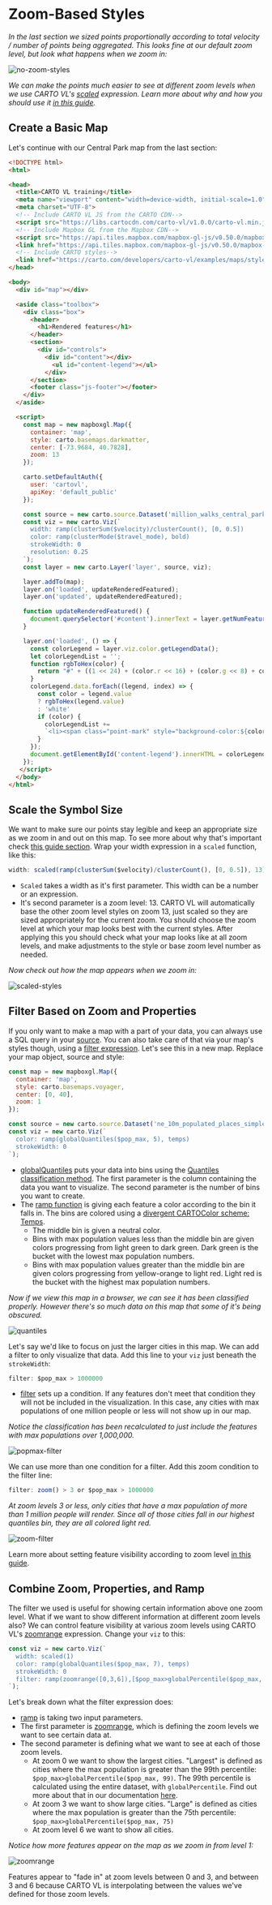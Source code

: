 # Zoom-Based Styles

*In the last section we sized points proportionally according to total velocity / number of points being aggregated. This looks fine at our default zoom level, but look what happens when we zoom in:*

![no-zoom-styles](images/training-v2-07-no-zoom-styles.gif)

*We can make the points much easier to see at different zoom levels when we use CARTO VL's [scaled](https://carto.com/developers/carto-vl/reference/#cartoexpressionsscaled) expression. Learn more about why and how you should use it [in this guide](https://carto.com/developers/carto-vl/guides/zoom-based-styles/).*

## Create a Basic Map

Let's continue with our Central Park map from the last section:

```html
<!DOCTYPE html>
<html>

<head>
  <title>CARTO VL training</title>
  <meta name="viewport" content="width=device-width, initial-scale=1.0">
  <meta charset="UTF-8">
  <!-- Include CARTO VL JS from the CARTO CDN-->
  <script src="https://libs.cartocdn.com/carto-vl/v1.0.0/carto-vl.min.js"></script>
  <!-- Include Mapbox GL from the Mapbox CDN-->
  <script src="https://api.tiles.mapbox.com/mapbox-gl-js/v0.50.0/mapbox-gl.js"></script>
  <link href="https://api.tiles.mapbox.com/mapbox-gl-js/v0.50.0/mapbox-gl.css" rel="stylesheet" />
  <!-- Include CARTO styles-->
  <link href="https://carto.com/developers/carto-vl/examples/maps/style.css" rel="stylesheet">
</head>

<body>
  <div id="map"></div>

  <aside class="toolbox">
    <div class="box">
      <header>
        <h1>Rendered features</h1>
      </header>
      <section>
        <div id="controls">
          <div id="content"></div>
            <ul id="content-legend"></ul>
          </div>
      </section>
      <footer class="js-footer"></footer>
    </div>
  </aside>

  <script>
    const map = new mapboxgl.Map({
      container: 'map',
      style: carto.basemaps.darkmatter,
      center: [-73.9684, 40.7828],
      zoom: 13
    });

    carto.setDefaultAuth({
      user: 'cartovl',
      apiKey: 'default_public'
    });

    const source = new carto.source.Dataset('million_walks_central_park');
    const viz = new carto.Viz(`
      width: ramp(clusterSum($velocity)/clusterCount(), [0, 0.5])
      color: ramp(clusterMode($travel_mode), bold)
      strokeWidth: 0
      resolution: 0.25
    `);
    const layer = new carto.Layer('layer', source, viz);

    layer.addTo(map);
    layer.on('loaded', updateRenderedFeatured);
    layer.on('updated', updateRenderedFeatured);

    function updateRenderedFeatured() {
      document.querySelector('#content').innerText = layer.getNumFeatures().toLocaleString();
    }

    layer.on('loaded', () => {
      const colorLegend = layer.viz.color.getLegendData();
      let colorLegendList = '';
      function rgbToHex(color) {
        return "#" + ((1 << 24) + (color.r << 16) + (color.g << 8) + color.b).toString(16).slice(1);
      }
      colorLegend.data.forEach((legend, index) => {
        const color = legend.value
        ? rgbToHex(legend.value)
        : 'white'
        if (color) {
          colorLegendList +=
          `<li><span class="point-mark" style="background-color:${color}; border: 1px solid black;"></span><span>${legend.key.replace('CARTO_VL_OTHERS', 'Other causes')}</span></li>\n`;
        }
      });
      document.getElementById('content-legend').innerHTML = colorLegendList;
    });
   </script>
  </body>
</html>
```

## Scale the Symbol Size

We want to make sure our points stay legible and keep an appropriate size as we zoom in and out on this map. To see more about why that's important check [this guide section](https://carto.com/developers/carto-vl/guides/zoom-based-styles/#scale-symbol-size). Wrap your width expression in a `scaled` function, like this:

```javascript
width: scaled(ramp(clusterSum($velocity)/clusterCount(), [0, 0.5]), 13)
```

* `Scaled` takes a width as it's first parameter. This width can be a number or an expression.
* It's second parameter is a zoom level: 13. CARTO VL will automatically base the other zoom level styles on zoom 13, just scaled so they are sized appropriately for the current zoom. You should choose the zoom level at which your map looks best with the current styles. After applying this you should check what your map looks like at all zoom levels, and make adjustments to the style or base zoom level number as needed.

*Now check out how the map appears when we zoom in:*

![scaled-styles](images/training-v2-07-zoom-styles.gif)

## Filter Based on Zoom and Properties

If you only want to make a map with a part of your data, you can always use a SQL query in your [source](https://carto.com/developers/carto-vl/reference/#cartosourcesql). You can also take care of that via your map's styles though, using a [filter expression](https://carto.com/developers/carto-vl/reference/#cartoexpressions). Let's see this in a new map. Replace your map object, source and style:

```javascript
const map = new mapboxgl.Map({
  container: 'map',
  style: carto.basemaps.voyager,
  center: [0, 40],
  zoom: 1
});

const source = new carto.source.Dataset('ne_10m_populated_places_simple');
const viz = new carto.Viz(`
  color: ramp(globalQuantiles($pop_max, 5), temps)
  strokeWidth: 0
`);
```

* [globalQuantiles](https://carto.com/developers/carto-vl/reference/#cartoexpressionsglobalquantiles) puts your data into bins using the [Quantiles classification method](http://wiki.gis.com/wiki/index.php/Quantile). The first parameter is the column containing the data you want to visualize. The second parameter is the number of bins you want to create.
* The [ramp function](https://carto.com/developers/carto-vl/reference/#cartoexpressionsramp) is giving each feature a color according to the bin it falls in. The bins are colored using a [divergent CARTOColor scheme: Temps](#009392,#39b185,#9ccb86,#e9e29c,#eeb479,#e88471,#cf597e).
  * The middle bin is given a neutral color.
  * Bins with max population values less than the middle bin are given colors progressing from light green to dark green. Dark green is the bucket with the lowest max population numbers.
  * Bins with max population values greater than the middle bin are given colors progressing from yellow-orange to light red. Light red is the bucket with the highest max population numbers.

*Now if we view this map in a browser, we can see it has been classified properly. However there's so much data on this map that some of it's being obscured.*

![quantiles](images/training-v2-07-quantiles.png)

Let's say we'd like to focus on just the larger cities in this map. We can add a filter to only visualize that data. Add this line to your `viz` just beneath the `strokeWidth`:

```javascript
filter: $pop_max > 1000000
```

* [filter](https://carto.com/developers/carto-vl/reference/#cartoexpressions) sets up a condition. If any features don't meet that condition they will not be included in the visualization. In this case, any cities with max populations of one million people or less will not show up in our map. 

*Notice the classification has been recalculated to just include the features with max populations over 1,000,000.*

![popmax-filter](images/training-v2-07-popmax-filter.png)

We can use more than one condition for a filter. Add this zoom condition to the filter line:

```javascript
filter: zoom() > 3 or $pop_max > 1000000
```

*At zoom levels 3 or less, only cities that have a max population of more than 1 million people will render. Since all of those cities fall in our highest quantiles bin, they are all colored light red.*

![zoom-filter](images/training-v2-07-zoom-filter.gif)

Learn more about setting feature visibility according to zoom level [in this guide](https://carto.com/developers/carto-vl/guides/zoom-based-styles/#set-feature-visibility-by-zoom).

## Combine Zoom, Properties, and Ramp

The filter we used is useful for showing certain information above one zoom level. What if we want to show different information at different zoom levels also? We can control feature visibility at various zoom levels using CARTO VL's [zoomrange](https://carto.com/developers/carto-vl/reference/#cartoexpressionszoomrange) expression. Change your `viz` to this:

```javascript
const viz = new carto.Viz(`
  width: scaled(1)
  color: ramp(globalQuantiles($pop_max, 7), temps)
  strokeWidth: 0
  filter: ramp(zoomrange([0,3,6]),[$pop_max>globalPercentile($pop_max, 99), $pop_max>globalPercentile($pop_max, 75), true])
`);
```

Let's break down what the filter expression does:
* [ramp](https://carto.com/developers/carto-vl/reference/#cartoexpressionsramp) is taking two input parameters.
* The first parameter is [zoomrange](https://carto.com/developers/carto-vl/reference/#cartoexpressionszoomrange), which is defining the zoom levels we want to see certain data at.
* The second parameter is defining what we want to see at each of those zoom levels.
  * At zoom 0 we want to show the largest cities. "Largest" is defined as cities where the max population is greater than the 99th percentile: `$pop_max>globalPercentile($pop_max, 99)`. The 99th percentile is calculated using the entire dataset, with `globalPercentile`. Find out more about that in our documentation [here](https://carto.com/developers/carto-vl/reference/#cartoexpressionsglobalpercentile).
  * At zoom 3 we want to show large cities. "Large" is defined as cities where the max population is greater than the 75th percentile: `$pop_max>globalPercentile($pop_max, 75)`
  * At zoom level 6 we want to show all cities.

*Notice how more features appear on the map as we zoom in from level 1:*

![zoomrange](images/training-v2-07-zoomrange.gif)

Features appear to "fade in" at zoom levels between 0 and 3, and between 3 and 6 because CARTO VL is interpolating between the values we've defined for those zoom levels.
